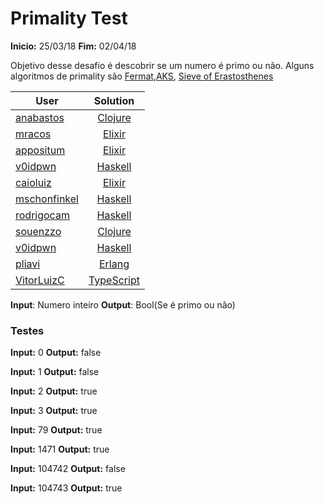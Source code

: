 # Primality Test

**Inicio:** 25/03/18
**Fim:** 02/04/18

Objetivo desse desafio é descobrir se um numero é primo ou não.
Alguns algoritmos de primality são [Fermat](https://en.wikipedia.org/wiki/Fermat_primality_test),[AKS](https://en.wikipedia.org/wiki/AKS_primality_test), [Sieve of Erastosthenes](https://en.wikipedia.org/wiki/Sieve_of_Eratosthenes)

| User        | Solution           |
| ------------- |:-------------:|
| [anabastos](https://github.com/anabastos) | [Clojure](https://github.com/lambda-study-group/desafios/tree/master/2-primality-test/anabastos) |
| [mracos](https://github.com/mracos) | [Elixir](https://github.com/lambda-study-group/desafios/tree/master/2-primality-test/mracos) |
| [appositum](https://github.com/appositum) | [Elixir](https://github.com/lambda-study-group/desafios/tree/master/2-primality-test/appositum) |
| [v0idpwn](https://github.com/v0idpwn) | [Haskell](https://github.com/lambda-study-group/desafios/tree/master/2-primality-test/v0idpwn) |
| [caioluiz](https://github.com/caioluiz) | [Elixir](https://github.com/lambda-study-group/desafios/tree/master/2-primality-test/caioluiz) |
| [mschonfinkel](https://github.com/mschonfinkel) | [Haskell](https://github.com/lambda-study-group/desafios/tree/master/2-primality-test/mschonfinkel) |
| [rodrigocam](https://github.com/mschonfinkel) | [Haskell](https://github.com/lambda-study-group/desafios/tree/master/2-primality-test/rodrigocam) |
| [souenzzo](https://github.com/souenzzo) | [Clojure](https://github.com/lambda-study-group/desafios/tree/master/2-primality-test/souenzzo) |
| [v0idpwn](https://github.com/v0idpwn) | [Haskell](https://github.com/lambda-study-group/desafios/tree/master/2-primality-test/v0idpwn) |
| [pliavi](https://github.com/pliavi) | [Erlang](https://github.com/lambda-study-group/desafios/tree/master/2-primality-test/pliavi) |
| [VitorLuizC](https://github.com/VitorLuizC) | [TypeScript](https://github.com/lambda-study-group/desafios/tree/master/2-primality-test/VitorLuizC) |


**Input**: Numero inteiro
**Output**: Bool(Se é primo ou não)

### Testes

**Input:** 0
**Output:** false

**Input:** 1
**Output:** false

**Input:** 2
**Output:** true

**Input:** 3
**Output:** true

**Input:** 79
**Output:** true

**Input:** 1471
**Output:** true

**Input:** 104742
**Output:** false

**Input:** 104743
**Output:** true
